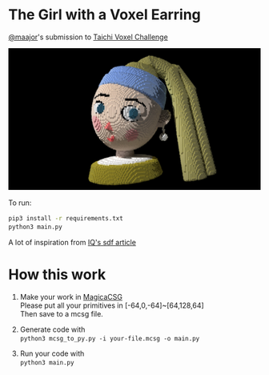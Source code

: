# The Girl with a Voxel Earring

[@maajor](https://github.com/maajor)'s submission to [Taichi Voxel Challenge](https://github.com/taichi-dev/voxel-challenge/issues/1)

![](./girl_with_pearl_ring.jpg)

To run:  
```sh
pip3 install -r requirements.txt
python3 main.py
```

A lot of inspiration from [IQ's sdf article](https://iquilezles.org/articles/distfunctions/)  



# How this work  

1. Make your work in [MagicaCSG](https://ephtracy.github.io/index.html?page=magicacsg])  
Please put all your primitives in [-64,0,-64]~[64,128,64]  
Then save to a mcsg file.

2. Generate code with  
`python3 mcsg_to_py.py -i your-file.mcsg -o main.py`

3. Run your code with  
`python3 main.py`